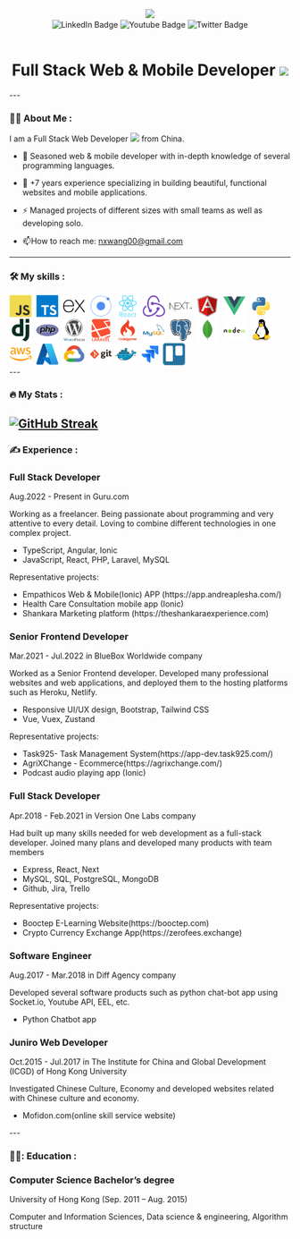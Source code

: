 <div id="header" align="center">
  <img src="https://media.giphy.com/media/qgQUggAC3Pfv687qPC/giphy.gif" width="100"/>
  <div id="badges">
    <img src="https://img.shields.io/badge/LinkedIn-blue?style=for-the-badge&logo=linkedin&logoColor=white" alt="LinkedIn Badge"/>
    <img src="https://img.shields.io/badge/YouTube-red?style=for-the-badge&logo=youtube&logoColor=white" alt="Youtube Badge"/>
    <img src="https://img.shields.io/badge/Twitter-blue?style=for-the-badge&logo=twitter&logoColor=white" alt="Twitter Badge"/>
  </div>
  <img src="https://komarev.com/ghpvc/?username=nxwang00&style=flat-square&color=blue" alt=""/>
  <h1>
    Full Stack Web & Mobile Developer
    <img src="https://media.giphy.com/media/hvRJCLFzcasrR4ia7z/giphy.gif" width="30px"/>
  </h1>
</div>
---

### :man_technologist: About Me :
I am a Full Stack Web Developer <img src="https://media.giphy.com/media/WUlplcMpOCEmTGBtBW/giphy.gif" width="30"> from China.
- :telescope: Seasoned web & mobile developer with in-depth knowledge of several programming languages.

- :seedling: +7 years experience specializing in building beautiful, functional websites and mobile applications.

- :zap: Managed projects of different sizes with small teams as well as developing solo.

- :mailbox:How to reach me: nxwang00@gmail.com
---

### :hammer_and_wrench: My skills :
<div>
  <img src="https://github.com/devicons/devicon/blob/master/icons/javascript/javascript-original.svg" title="JavaScript" alt="JavaScript" width="40" height="40"/>&nbsp;
  <img src="https://github.com/devicons/devicon/blob/master/icons/typescript/typescript-original.svg" title="TypeScript" alt="TypeScript" width="40" height="40"/>&nbsp;
  <img src="https://github.com/devicons/devicon/blob/master/icons/express/express-original.svg" title="Express" alt="Express" width="40" height="40"/>&nbsp;
  <img src="https://github.com/devicons/devicon/blob/master/icons/ionic/ionic-original.svg" title="Ionic" alt="Ionic" width="40" height="40"/>&nbsp;
  <img src="https://github.com/devicons/devicon/blob/master/icons/react/react-original-wordmark.svg" title="React" alt="React" width="40" height="40"/>&nbsp;
  <img src="https://github.com/devicons/devicon/blob/master/icons/redux/redux-original.svg" title="Redux" alt="Redux " width="40" height="40"/>&nbsp;
  <img src="https://github.com/devicons/devicon/blob/master/icons/nextjs/nextjs-original-wordmark.svg" title="Next" alt="Next" width="40" height="40"/>&nbsp;
  <img src="https://github.com/devicons/devicon/blob/master/icons/angularjs/angularjs-original.svg" title="Angular" alt="Angular" width="40" height="40"/>&nbsp;
  <img src="https://github.com/devicons/devicon/blob/master/icons/vuejs/vuejs-original.svg"  title="Vue" alt="Vue" width="40" height="40"/>&nbsp;
  <img src="https://github.com/devicons/devicon/blob/master/icons/python/python-original.svg" title="Python" alt="Python" width="40" height="40"/>&nbsp;
  <img src="https://github.com/devicons/devicon/blob/master/icons/django/django-plain.svg" title="Django" alt="Django" width="40" height="40"/>&nbsp;
  <img src="https://github.com/devicons/devicon/blob/master/icons/php/php-original.svg" title="PHP" alt="PHP" width="40" height="40"/>&nbsp;
  <img src="https://github.com/devicons/devicon/blob/master/icons/wordpress/wordpress-original.svg" title="Wordpress"  alt="Wordpress" width="40" height="40"/>&nbsp;
  <img src="https://github.com/devicons/devicon/blob/master/icons/laravel/laravel-plain-wordmark.svg" title="Laravel"  alt="Laravel" width="40" height="40"/>&nbsp;
  <img src="https://github.com/devicons/devicon/blob/master/icons/codeigniter/codeigniter-plain-wordmark.svg" title="CodeIgniter"  alt="CodeIgniter" width="40" height="40"/>&nbsp;
  <img src="https://github.com/devicons/devicon/blob/master/icons/mysql/mysql-original-wordmark.svg" title="MySQL"  alt="MySQL" width="40" height="40"/>&nbsp;
  <img src="https://github.com/devicons/devicon/blob/master/icons/postgresql/postgresql-original.svg" title="PostgreSQL"  alt="PostgreSQL" width="40" height="40"/>&nbsp;
  <img src="https://github.com/devicons/devicon/blob/master/icons/mongodb/mongodb-original.svg" title="MongoDB"  alt="MongoDB" width="40" height="40"/>&nbsp;
  <img src="https://github.com/devicons/devicon/blob/master/icons/nodejs/nodejs-original-wordmark.svg" title="NodeJS" alt="NodeJS" width="40" height="40"/>&nbsp;
  <img src="https://github.com/devicons/devicon/blob/master/icons/linux/linux-original.svg" title="Linux Server Administration" alt="Linux Server Administration" width="40" height="40"/>&nbsp;
  <img src="https://github.com/devicons/devicon/blob/master/icons/amazonwebservices/amazonwebservices-plain-wordmark.svg" title="AWS" alt="AWS" width="40" height="40"/>&nbsp;
  <img src="https://github.com/devicons/devicon/blob/master/icons/azure/azure-original.svg" title="Azure" alt="Azure" width="40" height="40"/>&nbsp;
  <img src="https://github.com/devicons/devicon/blob/master/icons/googlecloud/googlecloud-original.svg" title="GCP" alt="GCP" width="40" height="40"/>&nbsp;
  <img src="https://github.com/devicons/devicon/blob/master/icons/git/git-original-wordmark.svg" title="Git" **alt="Git" width="40" height="40"/>
  <img src="https://github.com/devicons/devicon/blob/master/icons/docker/docker-original.svg" title="Docker" **alt="Docker" width="40" height="40"/>
  <img src="https://github.com/devicons/devicon/blob/master/icons/jira/jira-original.svg" title="Jira" **alt="Jira" width="40" height="40"/>
  <img src="https://github.com/devicons/devicon/blob/master/icons/trello/trello-plain.svg" title="Trello" **alt="Trello" width="40" height="40"/>
</div>
---

### :fire: My Stats :
[![GitHub Streak](http://github-readme-streak-stats.herokuapp.com?user=nxwang00&theme=vue)](https://git.io/streak-stats)
---

### :writing_hand: Experience :
<div>
  <p><h3>Full Stack Developer</h3>Aug.2022 - Present in Guru.com</p>
  <div>Working as a freelancer. Being passionate about programming and very attentive to every detail. Loving to combine different technologies in one complex project.
    <ul>
      <li>TypeScript, Angular, Ionic</li>
      <li>JavaScript, React, PHP, Laravel, MySQL</li>
    </ul>
    Representative projects:
    <ul>
      <li>Empathicos Web & Mobile(Ionic) APP (https://app.andreaplesha.com/)</li>
      <li>Health Care Consultation mobile app (Ionic)</li>
      <li>Shankara Marketing platform (https://theshankaraexperience.com)</li>
    </ul>
  </div>
</div>
<div>
  <p><h3>Senior Frontend Developer</h3>Mar.2021 - Jul.2022 in BlueBox Worldwide company</p>
  <div>Worked as a Senior Frontend developer. Developed many professional websites and web applications, and deployed them to the hosting platforms such as Heroku, Netlify.
    <ul>
      <li>Responsive UI/UX design, Bootstrap, Tailwind CSS</li>
      <li>Vue, Vuex, Zustand</li>
    </ul>
    Representative projects:
    <ul>
      <li>Task925- Task Management System(https://app-dev.task925.com/)</li>
      <li>AgriXChange - Ecommerce(https://agrixchange.com/)</li>
      <li>Podcast audio playing app (Ionic)</li>
    </ul>
  </div>
</div>
<div>
  <p><h3>Full Stack Developer</h3>Apr.2018 - Feb.2021 in Version One Labs company</p>
  <div>Had built up many skills needed for web development as a full-stack developer. Joined many plans and developed many products with team members
    <ul>
      <li>Express, React, Next</li>
      <li>MySQL, SQL, PostgreSQL, MongoDB</li>
      <li>Github, Jira, Trello</li>
    </ul>
    Representative projects:
    <ul>
      <li>Booctep E-Learning Website(https://booctep.com)</li>
      <li>Crypto Currency Exchange App(https://zerofees.exchange)</li>
    </ul>
  </div>
</div>
<div>
  <p><h3>Software Engineer</h3>Aug.2017 - Mar.2018 in Diff Agency company</p>
  <div>Developed several software products such as python chat-bot app using Socket.io, Youtube API, EEL, etc.
    <ul>
      <li>Python Chatbot app</li>
    </ul>
  </div>
</div>
<div>
  <p><h3>Juniro Web Developer</h3>Oct.2015 - Jul.2017 in The Institute for China and Global Development (ICGD) of Hong  Kong University </p>
  <div>Investigated Chinese Culture, Economy and developed websites related with Chinese culture and economy.
    <ul>
      <li>Mofidon.com(online skill service website)</li>
    </ul>
  </div>
</div>
---

### 👨‍🎓: Education :
<h3>Computer Science Bachelor’s degree</h3>
<p>University of Hong Kong (Sep. 2011 – Aug. 2015)</p>
<p>Computer and Information Sciences, Data science & engineering, Algorithm structure</p>

<!--
**nxwang00/nxwang00** is a ✨ _special_ ✨ repository because its `README.md` (this file) appears on your GitHub profile.

Here are some ideas to get you started:

- 🔭 I’m currently working on ...
- 🌱 I’m currently learning ...
- 👯 I’m looking to collaborate on ...
- 🤔 I’m looking for help with ...
- 💬 Ask me about ...
- 📫 How to reach me: ...
- 😄 Pronouns: ...
- ⚡ Fun fact: ...
-->
